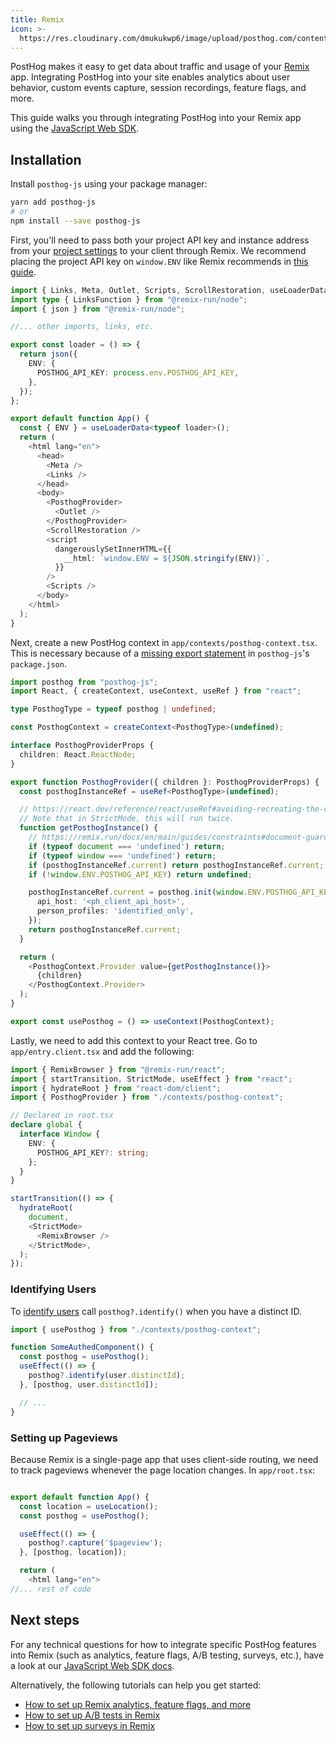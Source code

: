 ```yaml
---
title: Remix
icon: >-
  https://res.cloudinary.com/dmukukwp6/image/upload/posthog.com/contents/docs/integrate/frameworks/remix.svg
---
```


PostHog makes it easy to get data about traffic and usage of your [Remix](https://remix.run/) app. Integrating PostHog into your site enables analytics about user behavior, custom events capture, session recordings, feature flags, and more.

This guide walks you through integrating PostHog into your Remix app using the [JavaScript Web SDK](/docs/libraries/js).

## Installation

Install `posthog-js` using your package manager:

```bash
yarn add posthog-js
# or
npm install --save posthog-js
```

First, you'll need to pass both your project API key and instance address from your [project settings](https://us.posthog.com/project/settings) to your client through Remix. We recommend placing the project API key on `window.ENV` like Remix recommends in [this guide](https://remix.run/docs/en/main/guides/envvars#browser-environment-variables).


```ts file=app/root.tsx
import { Links, Meta, Outlet, Scripts, ScrollRestoration, useLoaderData } from "@remix-run/react";
import type { LinksFunction } from "@remix-run/node";
import { json } from "@remix-run/node";

//... other imports, links, etc.

export const loader = () => {
  return json({
    ENV: {
      POSTHOG_API_KEY: process.env.POSTHOG_API_KEY,
    },
  });
};

export default function App() {
  const { ENV } = useLoaderData<typeof loader>();
  return (
    <html lang="en">
      <head>
        <Meta />
        <Links />
      </head>
      <body>
        <PosthogProvider>
          <Outlet />
        </PosthogProvider>
        <ScrollRestoration />
        <script
          dangerouslySetInnerHTML={{
            __html: `window.ENV = ${JSON.stringify(ENV)}`,
          }}
        />
        <Scripts />
      </body>
    </html>
  );
}
```

Next, create a new PostHog context in `app/contexts/posthog-context.tsx`. This is necessary because of a [missing export statement](https://github.com/PostHog/posthog-js/issues/908) in `posthog-js`'s `package.json`.

```ts file=app/contexts/posthog-context.tsx
import posthog from "posthog-js";
import React, { createContext, useContext, useRef } from "react";

type PosthogType = typeof posthog | undefined;

const PosthogContext = createContext<PosthogType>(undefined);

interface PosthogProviderProps {
  children: React.ReactNode;
}

export function PosthogProvider({ children }: PosthogProviderProps) {
  const posthogInstanceRef = useRef<PosthogType>(undefined);

  // https://react.dev/reference/react/useRef#avoiding-recreating-the-ref-contents
  // Note that in StrictMode, this will run twice.
  function getPosthogInstance() {
    // https://remix.run/docs/en/main/guides/constraints#document-guard
    if (typeof document === 'undefined') return;
    if (typeof window === 'undefined') return;
    if (posthogInstanceRef.current) return posthogInstanceRef.current;
    if (!window.ENV.POSTHOG_API_KEY) return undefined;

    posthogInstanceRef.current = posthog.init(window.ENV.POSTHOG_API_KEY, {
      api_host: '<ph_client_api_host>',
      person_profiles: 'identified_only',
    });
    return posthogInstanceRef.current;
  }

  return (
    <PosthogContext.Provider value={getPosthogInstance()}>
      {children}
    </PosthogContext.Provider>
  );
}

export const usePosthog = () => useContext(PosthogContext);
```

Lastly, we need to add this context to your React tree. Go to `app/entry.client.tsx` and add the following:

```ts file=app/entry.client.tsx
import { RemixBrowser } from "@remix-run/react";
import { startTransition, StrictMode, useEffect } from "react";
import { hydrateRoot } from "react-dom/client";
import { PosthogProvider } from "./contexts/posthog-context";

// Declared in root.tsx
declare global {
  interface Window {
    ENV: {
      POSTHOG_API_KEY?: string;
    };
  }
}

startTransition(() => {
  hydrateRoot(
    document,
    <StrictMode>
      <RemixBrowser />
    </StrictMode>,
  );
});
```

### Identifying Users

To [identify users](/docs/product-analytics/identify) call `posthog?.identify()` when you have a distinct ID.

```ts
import { usePosthog } from "./contexts/posthog-context";

function SomeAuthedComponent() {
  const posthog = usePosthog();
  useEffect(() => {
    posthog?.identify(user.distinctId);
  }, [posthog, user.distinctId]);

  // ...
}
```

### Setting up Pageviews

Because Remix is a single-page app that uses client-side routing, we need to track pageviews whenever the page location changes. In `app/root.tsx`:

```ts file=app/root.tsx

export default function App() {
  const location = useLocation();
  const posthog = usePosthog();

  useEffect(() => {
    posthog?.capture('$pageview');
  }, [posthog, location]);

  return (
    <html lang="en">
//... rest of code
```

## Next steps

For any technical questions for how to integrate specific PostHog features into Remix (such as analytics, feature flags, A/B testing, surveys, etc.), have a look at our [JavaScript Web SDK docs](/docs/libraries/js).

Alternatively, the following tutorials can help you get started:

- [How to set up Remix analytics, feature flags, and more](/tutorials/remix-analytics)
- [How to set up A/B tests in Remix](/tutorials/remix-ab-tests)
- [How to set up surveys in Remix](/tutorials/remix-surveys)
